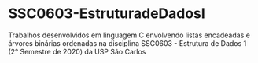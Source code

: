 # SSC0603-EstruturadeDadosI
Trabalhos desenvolvidos em linguagem C envolvendo listas encadeadas e árvores binárias ordenadas na disciplina SSC0603 - Estrutura de Dados 1 (2° Semestre de 2020) da USP São Carlos
